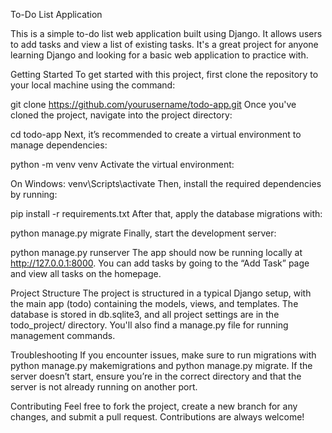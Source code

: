 To-Do List Application

This is a simple to-do list web application built using Django. It allows users to add tasks and view a list of existing tasks. It's a great project for anyone learning Django and looking for a basic web application to practice with.

Getting Started
To get started with this project, first clone the repository to your local machine using the command:

git clone https://github.com/yourusername/todo-app.git
Once you've cloned the project, navigate into the project directory:

cd todo-app
Next, it’s recommended to create a virtual environment to manage dependencies:

python -m venv venv
Activate the virtual environment:

On Windows: venv\Scripts\activate
Then, install the required dependencies by running:

pip install -r requirements.txt
After that, apply the database migrations with:

python manage.py migrate
Finally, start the development server:

python manage.py runserver
The app should now be running locally at http://127.0.0.1:8000. You can add tasks by going to the “Add Task” page and view all tasks on the homepage.

Project Structure
The project is structured in a typical Django setup, with the main app (todo) containing the models, views, and templates. The database is stored in db.sqlite3, and all project settings are in the todo_project/ directory. You'll also find a manage.py file for running management commands.

Troubleshooting
If you encounter issues, make sure to run migrations with python manage.py makemigrations and python manage.py migrate. If the server doesn’t start, ensure you’re in the correct directory and that the server is not already running on another port.

Contributing
Feel free to fork the project, create a new branch for any changes, and submit a pull request. Contributions are always welcome!

